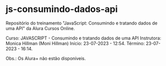 # js-consumindo-dados-api
Repositório do treinamento "JavaScript: Consumindo e tratando dados de uma API" da Alura Cursos Online.

Curso: JAVASCRIPT - Consumindo e tratando dados de uma API
Instrutora: Monica Hillman (Moni Hillman)
Início: 23-07-2023 - 12:54.
Término: 23-07-2023 - 16:14.

Obs.: Os Alura+ não estão disponíveis.



